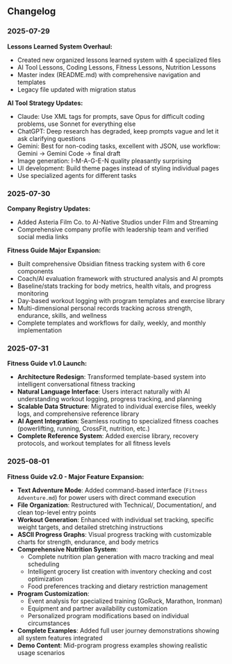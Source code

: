 ## Changelog

### 2025-07-29

**Lessons Learned System Overhaul:**
- Created new organized lessons learned system with 4 specialized files
- AI Tool Lessons, Coding Lessons, Fitness Lessons, Nutrition Lessons
- Master index (README.md) with comprehensive navigation and templates
- Legacy file updated with migration status

**AI Tool Strategy Updates:**
- Claude: Use XML tags for prompts, save Opus for difficult coding problems, use Sonnet for everything else
- ChatGPT: Deep research has degraded, keep prompts vague and let it ask clarifying questions
- Gemini: Best for non-coding tasks, excellent with JSON, use workflow: Gemini → Gemini Code → final draft
- Image generation: I-M-A-G-E-N quality pleasantly surprising
- UI development: Build theme pages instead of styling individual pages
- Use specialized agents for different tasks

### 2025-07-30

**Company Registry Updates:**
- Added Asteria Film Co. to AI-Native Studios under Film and Streaming
- Comprehensive company profile with leadership team and verified social media links

**Fitness Guide Major Expansion:**
- Built comprehensive Obsidian fitness tracking system with 6 core components
- Coach/AI evaluation framework with structured analysis and AI prompts
- Baseline/stats tracking for body metrics, health vitals, and progress monitoring
- Day-based workout logging with program templates and exercise library
- Multi-dimensional personal records tracking across strength, endurance, skills, and wellness
- Complete templates and workflows for daily, weekly, and monthly implementation

### 2025-07-31

**Fitness Guide v1.0 Launch:**
- **Architecture Redesign**: Transformed template-based system into intelligent conversational fitness tracking
- **Natural Language Interface**: Users interact naturally with AI understanding workout logging, progress tracking, and planning
- **Scalable Data Structure**: Migrated to individual exercise files, weekly logs, and comprehensive reference library
- **AI Agent Integration**: Seamless routing to specialized fitness coaches (powerlifting, running, CrossFit, nutrition, etc.)
- **Complete Reference System**: Added exercise library, recovery protocols, and workout templates for all fitness levels

### 2025-08-01

**Fitness Guide v2.0 - Major Feature Expansion:**
- **Text Adventure Mode**: Added command-based interface (`Fitness Adventure.md`) for power users with direct command execution
- **File Organization**: Restructured with Technical/, Documentation/, and clean top-level entry points
- **Workout Generation**: Enhanced with individual set tracking, specific weight targets, and detailed stretching instructions
- **ASCII Progress Graphs**: Visual progress tracking with customizable charts for strength, endurance, and body metrics
- **Comprehensive Nutrition System**: 
  - Complete nutrition plan generation with macro tracking and meal scheduling
  - Intelligent grocery list creation with inventory checking and cost optimization
  - Food preferences tracking and dietary restriction management
- **Program Customization**: 
  - Event analysis for specialized training (GoRuck, Marathon, Ironman)
  - Equipment and partner availability customization
  - Personalized program modifications based on individual circumstances
- **Complete Examples**: Added full user journey demonstrations showing all system features integrated
- **Demo Content**: Mid-program progress examples showing realistic usage scenarios

